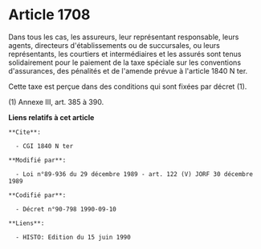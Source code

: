 # Article 1708

Dans tous les cas, les assureurs, leur représentant responsable, leurs agents, directeurs d'établissements ou de succursales,
ou leurs représentants, les courtiers et intermédiaires et les assurés sont tenus solidairement pour le paiement de la taxe
spéciale sur les conventions d'assurances, des pénalités et de l'amende prévue à l'article 1840 N ter.

Cette taxe est perçue dans des conditions qui sont fixées par décret (1).

(1) Annexe III, art. 385 à 390.

**Liens relatifs à cet article**

	**Cite**:

	  - CGI 1840 N ter

	**Modifié par**:

	  - Loi n°89-936 du 29 décembre 1989 - art. 122 (V) JORF 30 décembre 1989

	**Codifié par**:

	  - Décret n°90-798 1990-09-10

	**Liens**:

	  - HISTO: Edition du 15 juin 1990
